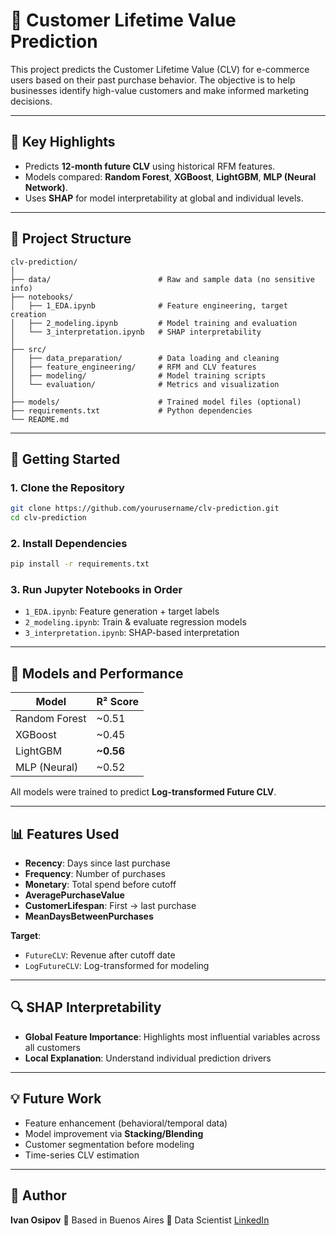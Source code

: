 # 🧮 Customer Lifetime Value Prediction

This project predicts the Customer Lifetime Value (CLV) for e-commerce users based on their past purchase behavior. The objective is to help businesses identify high-value customers and make informed marketing decisions.

---

## 📌 Key Highlights

- Predicts **12-month future CLV** using historical RFM features.
- Models compared: **Random Forest**, **XGBoost**, **LightGBM**, **MLP (Neural Network)**.
- Uses **SHAP** for model interpretability at global and individual levels.

---

## 📁 Project Structure

```
clv-prediction/
│
├── data/                        # Raw and sample data (no sensitive info)
├── notebooks/
│   ├── 1_EDA.ipynb              # Feature engineering, target creation
│   ├── 2_modeling.ipynb         # Model training and evaluation
│   └── 3_interpretation.ipynb   # SHAP interpretability
│
├── src/
│   ├── data_preparation/        # Data loading and cleaning
│   ├── feature_engineering/     # RFM and CLV features
│   ├── modeling/                # Model training scripts
│   └── evaluation/              # Metrics and visualization
│
├── models/                      # Trained model files (optional)
├── requirements.txt             # Python dependencies
└── README.md
```

---

## 🚀 Getting Started

### 1. Clone the Repository

```bash
git clone https://github.com/yourusername/clv-prediction.git
cd clv-prediction
```

### 2. Install Dependencies

```bash
pip install -r requirements.txt
```

### 3. Run Jupyter Notebooks in Order

- `1_EDA.ipynb`: Feature generation + target labels
- `2_modeling.ipynb`: Train & evaluate regression models
- `3_interpretation.ipynb`: SHAP-based interpretation

---

## 🧠 Models and Performance

| Model        | R² Score |
|--------------|----------|
| Random Forest| ~0.51    |
| XGBoost      | ~0.45    |
| LightGBM     | **~0.56** |
| MLP (Neural) | ~0.52    |

All models were trained to predict **Log-transformed Future CLV**.

---

## 📊 Features Used

- **Recency**: Days since last purchase  
- **Frequency**: Number of purchases  
- **Monetary**: Total spend before cutoff  
- **AveragePurchaseValue**  
- **CustomerLifespan**: First → last purchase  
- **MeanDaysBetweenPurchases**

**Target**:  
- `FutureCLV`: Revenue after cutoff date  
- `LogFutureCLV`: Log-transformed for modeling

---

## 🔍 SHAP Interpretability

- **Global Feature Importance**: Highlights most influential variables across all customers  
- **Local Explanation**: Understand individual prediction drivers

---

## 💡 Future Work

- Feature enhancement (behavioral/temporal data)
- Model improvement via **Stacking/Blending**
- Customer segmentation before modeling
- Time-series CLV estimation

---

## 📎 Author

**Ivan Osipov** 
📍 Based in Buenos Aires
💼 Data Scientist
[LinkedIn](https://www.linkedin.com/in/ivan-osipov-dsml/)
